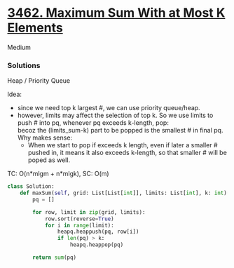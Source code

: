 # [3462. Maximum Sum With at Most K Elements](https://leetcode.com/problems/maximum-sum-with-at-most-k-elements/description/?envType=company&envId=amazon&favoriteSlug=amazon-three-months)

Medium

### Solutions

Heap / Priority Queue

Idea: 
- since we need top k largest #, we can use priority queue/heap.
- however, limits may affect the selection of top k. So we use limits to push # into pq, whenever pq exceeds k-length, pop:\
  becoz the (limits_sum-k) part to be popped is the smallest # in final pq. 
  Why makes sense: 
   - When we start to pop if exceeds k length, even if later a smaller # pushed in, 
it means it also exceeds k-length, so that smaller # will be poped as well.

TC: O(n\*mlgm + n\*mlgk), SC: O(m)

```python
class Solution:
    def maxSum(self, grid: List[List[int]], limits: List[int], k: int) -> int:
        pq = []

        for row, limit in zip(grid, limits):
            row.sort(reverse=True)
            for i in range(limit):
                heapq.heappush(pq, row[i])
                if len(pq) > k:
                    heapq.heappop(pq)

        return sum(pq)
```
